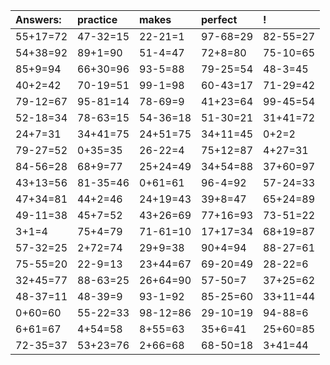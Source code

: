 | Answers: | practice | makes | perfect | ! |
| :--- | :--- | :--- | :--- | :--- |
| 55+17=72 | 47-32=15 | 22-21=1 | 97-68=29 | 82-55=27 | 
| 54+38=92 | 89+1=90 | 51-4=47 | 72+8=80 | 75-10=65 | 
| 85+9=94 | 66+30=96 | 93-5=88 | 79-25=54 | 48-3=45 | 
| 40+2=42 | 70-19=51 | 99-1=98 | 60-43=17 | 71-29=42 | 
| 79-12=67 | 95-81=14 | 78-69=9 | 41+23=64 | 99-45=54 | 
| 52-18=34 | 78-63=15 | 54-36=18 | 51-30=21 | 31+41=72 | 
| 24+7=31 | 34+41=75 | 24+51=75 | 34+11=45 | 0+2=2 | 
| 79-27=52 | 0+35=35 | 26-22=4 | 75+12=87 | 4+27=31 | 
| 84-56=28 | 68+9=77 | 25+24=49 | 34+54=88 | 37+60=97 | 
| 43+13=56 | 81-35=46 | 0+61=61 | 96-4=92 | 57-24=33 | 
| 47+34=81 | 44+2=46 | 24+19=43 | 39+8=47 | 65+24=89 | 
| 49-11=38 | 45+7=52 | 43+26=69 | 77+16=93 | 73-51=22 | 
| 3+1=4 | 75+4=79 | 71-61=10 | 17+17=34 | 68+19=87 | 
| 57-32=25 | 2+72=74 | 29+9=38 | 90+4=94 | 88-27=61 | 
| 75-55=20 | 22-9=13 | 23+44=67 | 69-20=49 | 28-22=6 | 
| 32+45=77 | 88-63=25 | 26+64=90 | 57-50=7 | 37+25=62 | 
| 48-37=11 | 48-39=9 | 93-1=92 | 85-25=60 | 33+11=44 | 
| 0+60=60 | 55-22=33 | 98-12=86 | 29-10=19 | 94-88=6 | 
| 6+61=67 | 4+54=58 | 8+55=63 | 35+6=41 | 25+60=85 | 
| 72-35=37 | 53+23=76 | 2+66=68 | 68-50=18 | 3+41=44 | 
